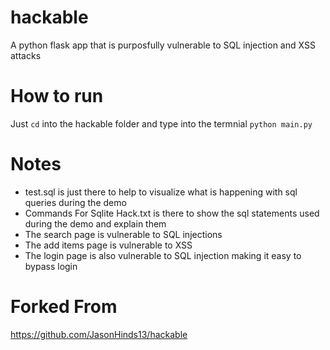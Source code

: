 # hackable
A python flask app that is purposfully vulnerable to SQL injection and XSS attacks

# How to run
Just `cd` into the hackable folder and type into the termnial `python main.py`

# Notes
* test.sql is just there to help to visualize what is happening with sql queries during the demo
* Commands For Sqlite Hack.txt is there to show the sql statements used during the demo and explain them
* The search page is vulnerable to SQL injections
* The add items page is vulnerable to XSS
* The login page is also vulnerable to SQL injection making it easy to bypass login

# Forked From
https://github.com/JasonHinds13/hackable
